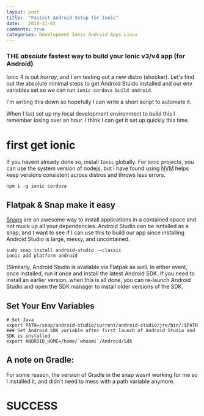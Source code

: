 ```yaml
---
layout: post
title:  "Fastest Android Setup for Ionic"
date:   2018-11-02
comments: true
categories: Development Ionic Android Apps Linux 
---
```

### THE *absolute* fastest way to build your Ionic v3/v4 app (for Android)
Ionic 4 is out *horray*, and I am testing out a new distro (shocker). Let's find out the absolute minimal steps to get Android Stuido installed and our env variables set so we can run `ionic cordova build android`.

I'm writing this down so hopefully I can write a short script to automate it.

When I last set up my local development environment to build this I remember losing over an hour. I think I can get it set up quickly this time.

# first get ionic
If you havent already done so, install `Ionic` globally. For ionic projects, you can use the system version of nodejs, but I have found using [NVM]() helps keep versions consistent across distros and throws less errors.

```
npm i -g ionic cordova
```

## Flatpak & Snap make it easy
[Snaps](https://snapcraft.io) are an awesome way to install applications in a contained space and not muck up all your dependencies. Android Studio can be isntalled as a snap, and I want to see if I can use this to build our app since installing Android Studio is large, messy, and uncontained.
```
sudo snap install android-studio --classic
ionic add platform android

```
[Similarly, Android Studio is available via Flatpak as well. In either event, once installed, run it once and install the latest Android SDK. If you need to install an earlier version, when this is all done, you can re-launch Android Studio and open the SDK manager to install older versions of the SDK.

## Set Your Env Variables
```
# Set Java 
export PATH=/snap/android-studio/current/android-studio/jre/bin/:$PATH
### Set Android SDK variable after first launch of Android Studio and SDK is installed
export ANDROID_HOME=/home/`whoami`/Android/Sdk
```
## A note on Gradle:
For some reason, the version of Gradle in the snap wasnt working for me so I installed it, and didn't need to mess with a path variable anymore.


# SUCCESS







